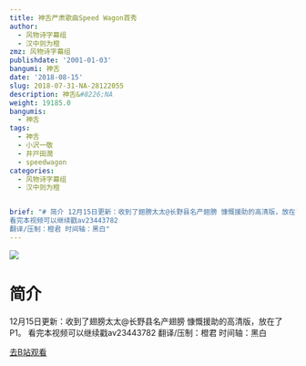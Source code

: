 ```yaml
---
title: 神舌严肃歌曲Speed Wagon首秀
author:
  - 风物诗字幕组
  - 汉中则为橙
zmz: 风物诗字幕组
publishdate: '2001-01-03'
bangumi: 神舌
date: '2018-08-15'
slug: 2018-07-31-NA-28122055
description: 神舌&#8226;NA
weight: 19185.0
bangumis:
  - 神舌
tags:
  - 神舌
  - 小沢一敬
  - 井戸田潤
  - speedwagon
categories:
  - 风物诗字幕组
  - 汉中则为橙


brief: "# 简介 12月15日更新：收到了翅膀太太@长野县名产翅膀 慷慨援助的高清版，放在了P1。
看完本视频可以继续戳av23443782
翻译/压制：橙君 时间轴：黑白"
---
```

![](https://i.imgur.com/A9nPnOL.jpg)
# 简介  
12月15日更新：收到了翅膀太太@长野县名产翅膀 慷慨援助的高清版，放在了P1。
看完本视频可以继续戳av23443782
翻译/压制：橙君 时间轴：黑白  

[去B站观看](https://www.bilibili.com/video/av28122055/)
 
